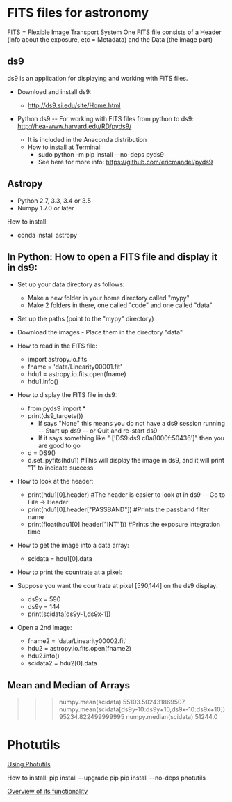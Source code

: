 # FITS files for astronomy

FITS = Flexible Image Transport System
One FITS file consists of a Header (info about the exposure, etc = Metadata) and the Data (the image part)

## ds9
ds9 is an application for displaying and working with FITS files.

- Download and install ds9:
    - http://ds9.si.edu/site/Home.html
- Python ds9 -- For working with FITS files from python to ds9: http://hea-www.harvard.edu/RD/pyds9/

    - It is included in the Anaconda distribution
    - How to install at Terminal:
        - sudo python -m pip install --no-deps pyds9
        - See here for more info: https://github.com/ericmandel/pyds9

## Astropy
- Python 2.7, 3.3, 3.4 or 3.5
- Numpy 1.7.0 or later

How to install:
- conda install astropy

## In Python: How to open a FITS file and display it in ds9:

- Set up your data directory as follows:
    - Make a new folder in your home directory called "mypy"
    - Make 2 folders in there, one called "code" and one called "data"
- Set up the paths (point to the "mypy" directory)
- Download the images - Place them in the directory "data"
- How to read in the FITS file:

    - import astropy.io.fits
    - fname = 'data/Linearity00001.fit'
    - hdu1 = astropy.io.fits.open(fname)
    - hdu1.info()
- How to display the FITS file in ds9:

    - from pyds9 import *
    - print(ds9_targets())
        - If says "None" this means you do not have a ds9 session running -- Start up ds9 -- or Quit and re-start ds9
        - If it says something like " ['DS9:ds9 c0a8000f:50436']" then you are good to go
    - d = DS9()
    - d.set_pyfits(hdu1)  #This will display the image in ds9, and it will print "1" to indicate success
- How to look at the header:

    - print(hdu1[0].header)   #The header is easier to look at in ds9 -- Go to File -> Header
    - print(hdu1[0].header["PASSBAND"])   #Prints the passband filter name
    - print(float(hdu1[0].header["INT"]))   #Prints the exposure integration time
- How to get the image into a data array:

    - scidata = hdu1[0].data
- How to print the countrate at a pixel:
- Suppose you want the countrate at pixel [590,144] on the ds9 display:
    - ds9x = 590
    - ds9y = 144
    - print(scidata[ds9y-1,ds9x-1])
- Open a 2nd image:
    - fname2 = 'data/Linearity00002.fit'
    - hdu2 = astropy.io.fits.open(fname2)
    - hdu2.info()
    - scidata2 = hdu2[0].data

## Mean and Median of Arrays
>>> numpy.mean(scidata)
55103.502431869507
>>> numpy.mean(scidata[ds9y-10:ds9y+10,ds9x-10:ds9x+10])
95234.822499999995
>>> numpy.median(scidata)
51244.0


# Photutils
[Using Photutils](http://photutils.readthedocs.org/en/latest/)

How to install:
pip install --upgrade pip
pip install --no-deps photutils

[Overview of its functionality](http://photutils.readthedocs.org/en/latest/photutils/overview.html)

